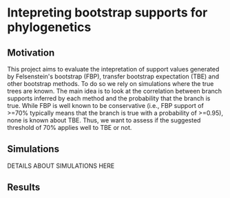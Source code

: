 # Intepreting bootstrap supports for phylogenetics

## Motivation

This project aims to evaluate the intepretation of support values generated by Felsenstein's bootstrap (FBP), transfer bootstrap expectation (TBE) and other bootstrap methods. To do so we rely on simulations where the true trees are known. The main idea is to look at the correlation between branch supports inferred by each method and the probability that the branch is true. While FBP is well known to be conservative (i.e., FBP support of >=70% typically means that the branch is true with a probability of >=0.95), none is known about TBE. Thus, we want to assess if the suggested threshold of 70% applies well to TBE or not.


## Simulations

DETAILS ABOUT SIMULATIONS HERE

## Results


